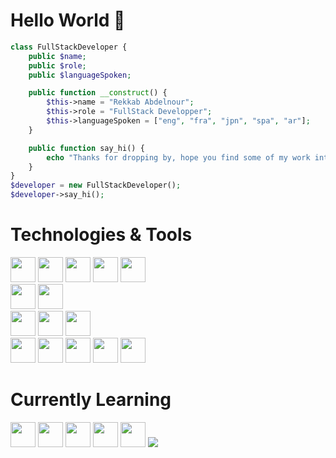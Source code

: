 <h1> Hello World 👋</h1>

```php
class FullStackDeveloper {
    public $name;
    public $role;
    public $languageSpoken;

    public function __construct() {
        $this->name = "Rekkab Abdelnour";
        $this->role = "FullStack Developper";
        $this->languageSpoken = ["eng", "fra", "jpn", "spa", "ar"];
    }

    public function say_hi() {
        echo "Thanks for dropping by, hope you find some of my work interesting.";
    }
}
$developer = new FullStackDeveloper();
$developer->say_hi();
```

<h1> Technologies & Tools </h1>  
<div style="display: inline-block;">
    <img width="40px" src="https://cdn.jsdelivr.net/gh/devicons/devicon@latest/icons/php/php-original.svg"/>
    <img width="40px" src="https://cdn.jsdelivr.net/gh/devicons/devicon@latest/icons/html5/html5-original.svg" />
    <img width="40px" src="https://cdn.jsdelivr.net/gh/devicons/devicon@latest/icons/css3/css3-original.svg" />
    <img width="40px" src="https://cdn.jsdelivr.net/gh/devicons/devicon@latest/icons/javascript/javascript-original.svg" />
    <img width="40px" src="https://cdn.jsdelivr.net/gh/devicons/devicon@latest/icons/react/react-original.svg" />   
</div>
<br>
<div style="display: inline-block;">
<img width="40px" src="https://cdn.jsdelivr.net/gh/devicons/devicon@latest/icons/mysql/mysql-original-wordmark.svg" />
<img width="40px"  src="https://cdn.jsdelivr.net/gh/devicons/devicon@latest/icons/postgresql/postgresql-original-wordmark.svg" />

</div>
    <br>
<div style="display: inline-block;">
<img width="40px" src="https://cdn.jsdelivr.net/gh/devicons/devicon@latest/icons/python/python-original.svg" />
<img width="40px" src="https://cdn.jsdelivr.net/gh/devicons/devicon@latest/icons/java/java-original.svg" />
<img width="40px" src="https://cdn.jsdelivr.net/gh/devicons/devicon@latest/icons/c/c-original.svg" />
          
</div>    

<br>

<div style="display: inline-block;">
<img width="40px" src="https://cdn.jsdelivr.net/gh/devicons/devicon@latest/icons/bash/bash-original.svg" />
<img width="40px" src="https://cdn.jsdelivr.net/gh/devicons/devicon@latest/icons/linux/linux-original.svg" />
<img width="40px" src="https://cdn.jsdelivr.net/gh/devicons/devicon@latest/icons/git/git-original.svg" />
<img width="40px" src="https://cdn.jsdelivr.net/gh/devicons/devicon@latest/icons/github/github-original.svg" />
<img width="40px" src="https://cdn.jsdelivr.net/gh/devicons/devicon@latest/icons/gitlab/gitlab-original.svg" />

</div>   
          
<h1> Currently Learning </h1>  
<div style="display: inline-block;">
<img width="40px" src="https://cdn.jsdelivr.net/gh/devicons/devicon@latest/icons/threejs/threejs-original.svg" />
<img width="40px" src="https://cdn.jsdelivr.net/gh/devicons/devicon@latest/icons/nodejs/nodejs-original.svg" />     
<img width="40px"  src="https://cdn.jsdelivr.net/gh/devicons/devicon@latest/icons/angular/angular-original.svg" />
<img width="40px" src="https://cdn.jsdelivr.net/gh/devicons/devicon@latest/icons/csharp/csharp-original.svg" />
<img width="40px" src="https://cdn.jsdelivr.net/gh/devicons/devicon@latest/icons/unity/unity-original.svg" />
    <img src="https://cdn.jsdelivr.net/gh/devicons/devicon@latest/icons/symfony/symfony-original.svg" />
          
</div>
                 
